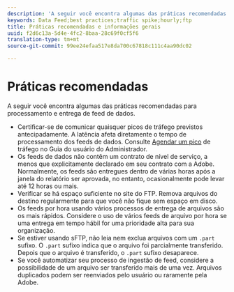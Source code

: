 ```yaml
---
description: 'A seguir você encontra algumas das práticas recomendadas para processamento e entrega de feed de dados. Você deve '
keywords: Data Feed;best practices;traffic spike;hourly;ftp
title: Práticas recomendadas e informações gerais
uuid: f2d6c13a-5d4e-4fc2-8baa-28c69f0cf5f6
translation-type: tm+mt
source-git-commit: 99ee24efaa517e8da700c67818c111c4aa90dc02

---
```



# Práticas recomendadas

A seguir você encontra algumas das práticas recomendadas para processamento e entrega de feed de dados.

* Certificar-se de comunicar quaisquer picos de tráfego previstos antecipadamente. A latência afeta diretamente o tempo de processamento dos feeds de dados. Consulte [Agendar um pico](/help/admin/c-traffic-management/t-traffic-schedule-spike.md) de tráfego no Guia do usuário do Administrador.
* Os feeds de dados não contêm um contrato de nível de serviço, a menos que explicitamente declarado em seu contrato com a Adobe. Normalmente, os feeds são entregues dentro de várias horas após a janela do relatório ser aprovada, no entanto, ocasionalmente pode levar até 12 horas ou mais.
* Verificar se há espaço suficiente no site do FTP. Remova arquivos do destino regularmente para que você não fique sem espaço em disco.
* Os feeds por hora usando vários processos de entrega de arquivos são os mais rápidos. Considere o uso de vários feeds de arquivo por hora se uma entrega em tempo hábil for uma prioridade alta para sua organização.
* Se estiver usando sFTP, não leia nem exclua arquivos com um `.part` sufixo. O `.part` sufixo indica que o arquivo foi parcialmente transferido. Depois que o arquivo é transferido, o `.part` sufixo desaparece.
* Se você automatizar seu processo de ingestão de feed, considere a possibilidade de um arquivo ser transferido mais de uma vez. Arquivos duplicados podem ser reenviados pelo usuário ou raramente pela Adobe.
